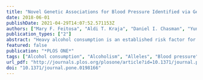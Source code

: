 ```yaml
---
title: "Novel Genetic Associations for Blood Pressure Identified via Gene-Alcohol Interaction in up to 570K Individuals Across Multiple Ancestries"
date: 2018-06-01
publishDate: 2021-04-29T14:07:52.571153Z
authors: ["Mary F. Feitosa", "Aldi T. Kraja", "Daniel I. Chasman", "Yun J. Sung", "Thomas W. Winkler", "Ioanna Ntalla", "Xiuqing Guo", "Nora Franceschini", "Ching-Yu Cheng", "Xueling Sim", "Dina Vojinovic", "Jonathan Marten", "Solomon K. Musani", "Changwei Li", "Amy R. Bentley", "Michael R. Brown", "Karen Schwander", "Melissa A. Richard", "Raymond Noordam", "Hugues Aschard", "Traci M. Bartz", "Lawrence F. Bielak", "Rajkumar Dorajoo", "Virginia Fisher", "Fernando P. Hartwig", "Andrea R. V. R. Horimoto", "Kurt K. Lohman", "Alisa K. Manning", "Tuomo Rankinen", "Albert V. Smith", "Salman M. Tajuddin", "Mary K. Wojczynski", "Maris Alver", "Mathilde Boissel", "Qiuyin Cai", "Archie Campbell", "Jin Fang Chai", "Xu Chen", "Jasmin Divers", "Chuan Gao", "Anuj Goel", "Yanick Hagemeijer", "Sarah E. Harris", "Meian He", "Fang-Chi Hsu", "Anne U. Jackson", "Mika Kähönen", "Anuradhani Kasturiratne", "Pirjo Komulainen", "Brigitte Kühnel", "Federica Laguzzi", "Jian'an Luan", "Nana Matoba", "Ilja M. Nolte", "Sandosh Padmanabhan", "Muhammad Riaz", "Rico Rueedi", "Antonietta Robino", "M. Abdullah Said", "Robert A. Scott", "Tamar Sofer", "Alena Stančáková", "Fumihiko Takeuchi", "Bamidele O. Tayo", "Peter J. van der Most", "Tibor V. Varga", "Veronique Vitart", "Yajuan Wang", "Erin B. Ware", "Helen R. Warren", "Stefan Weiss", "Wanqing Wen", "Lisa R. Yanek", "Weihua Zhang", "Jing Hua Zhao", "Saima Afaq", "Najaf Amin", "Marzyeh Amini", "Dan E. Arking", "Tin Aung", "Eric Boerwinkle", "Ingrid Borecki", "Ulrich Broeckel", "Morris Brown", "Marco Brumat", "Gregory L. Burke", "Mickaël Canouil", "Aravinda Chakravarti", "Sabanayagam Charumathi", "Yii-Der Ida Chen", "John M. Connell", "Adolfo Correa", "Lisa de las Fuentes", "Renée de Mutsert", "H. Janaka de Silva", "Xuan Deng", "Jingzhong Ding", "Qing Duan", "Charles B. Eaton", "Georg Ehret", "Ruben N. Eppinga", "Evangelos Evangelou", "Jessica D. Faul", "Stephan B. Felix", "Nita G. Forouhi", "Terrence Forrester", "Oscar H. Franco", "Yechiel Friedlander", "Ilaria Gandin", "He Gao", "Mohsen Ghanbari", "Bruna Gigante", "C. Charles Gu", "Dongfeng Gu", "Saskia P. Hagenaars", "Göran Hallmans", "Tamara B. Harris", "Jiang He", "Sami Heikkinen", "Chew-Kiat Heng", "Makoto Hirata", "Barbara V. Howard", "M. Arfan Ikram", "InterAct Consortium", "Ulrich John", "Tomohiro Katsuya", "Chiea Chuen Khor", "Tuomas O. Kilpeläinen", "Woon-Puay Koh", "José E. Krieger", "Stephen B. Kritchevsky", "Michiaki Kubo", "Johanna Kuusisto", "Timo A. Lakka", "Carl D. Langefeld", "Claudia Langenberg", "Lenore J. Launer", "Benjamin Lehne", "Cora E. Lewis", "Yize Li", "Shiow Lin", "Jianjun Liu", "Jingmin Liu", "Marie Loh", "Tin Louie", "Reedik Mägi", "Colin A. McKenzie", "Thomas Meitinger", "Andres Metspalu", "Yuri Milaneschi", "Lili Milani", "Karen L. Mohlke", "Yukihide Momozawa", "Mike A. Nalls", "Christopher P. Nelson", "Nona Sotoodehnia", "Jill M. Norris", "Jeff R. O'Connell", "Nicholette D. Palmer", "Thomas Perls", "Nancy L. Pedersen", "Annette Peters", "Patricia A. Peyser", "Neil Poulter", "Leslie J. Raffel", "Olli T. Raitakari", "Kathryn Roll", "Lynda M. Rose", "Frits R. Rosendaal", "Jerome I. Rotter", "Carsten O. Schmidt", "Pamela J. Schreiner", "Nicole Schupf", "William R. Scott", "Peter S. Sever", "Yuan Shi", "Stephen Sidney", "Mario Sims", "Colleen M. Sitlani", "Jennifer A. Smith", "Harold Snieder", "John M. Starr", "Konstantin Strauch", "Heather M. Stringham", "Nicholas Y. Q. Tan", "Hua Tang", "Kent D. Taylor", "Yik Ying Teo", "Yih Chung Tham", "Stephen T. Turner", "André G. Uitterlinden", "Peter Vollenweider", "Melanie Waldenberger", "Lihua Wang", "Ya Xing Wang", "Wen Bin Wei", "Christine Williams", "Jie Yao", "Caizheng Yu", "Jian-Min Yuan", "Wei Zhao", "Alan B. Zonderman", "Diane M. Becker", "Michael Boehnke", "Donald W. Bowden", "John C. Chambers", "Ian J. Deary", "Tõnu Esko", "Martin Farrall", "Paul W. Franks", "Barry I. Freedman", "Philippe Froguel", "Paolo Gasparini", "Christian Gieger", "Jost Bruno Jonas", "Yoichiro Kamatani", "Norihiro Kato", "Jaspal S. Kooner", "Zoltán Kutalik", "Markku Laakso", "Cathy C. Laurie", "Karin Leander", "Terho Lehtimäki", "Lifelines Cohort Study", "Patrik K. E. Magnusson", "Albertine J. Oldehinkel", "Brenda W. J. H. Penninx", "Ozren Polasek", "David J. Porteous", "Rainer Rauramaa", "Nilesh J. Samani", "James Scott", "Xiao-Ou Shu", "Pim van der Harst", "Lynne E. Wagenknecht", "Nicholas J. Wareham", "Hugh Watkins", "David R. Weir", "Ananda R. Wickremasinghe", "Tangchun Wu", "Wei Zheng", "Claude Bouchard", "Kaare Christensen", "Michele K. Evans", "Vilmundur Gudnason", "Bernardo L. Horta", "Sharon L. R. Kardia", "Yongmei Liu", "Alexandre C. Pereira", "Bruce M. Psaty", "Paul M. Ridker", "Rob M. van Dam", "W. James Gauderman", "Xiaofeng Zhu", "Dennis O. Mook-Kanamori", "Myriam Fornage", "Charles N. Rotimi", "L. Adrienne Cupples", "Tanika N. Kelly", "Ervin R. Fox", "Caroline Hayward", "Cornelia M. van Duijn", "E. Shyong Tai", "Tien Yin Wong", "Charles Kooperberg", "Walter Palmas", "Kenneth Rice", "Alanna C. Morrison", "Paul Elliott", "Mark J. Caulfield", "Patricia B. Munroe", "Dabeeru C. Rao", "Michael A. Province", "Daniel Levy"]
publication_types: ["2"]
abstract: "Heavy alcohol consumption is an established risk factor for hypertension; the mechanism by which alcohol consumption impact blood pressure (BP) regulation remains unknown. We hypothesized that a genome-wide association study accounting for gene-alcohol consumption interaction for BP might identify additional BP loci and contribute to the understanding of alcohol-related BP regulation. We conducted a large two-stage investigation incorporating joint testing of main genetic effects and single nucleotide variant (SNV)-alcohol consumption interactions. In Stage 1, genome-wide discovery meta-analyses in ≈131K individuals across several ancestry groups yielded 3,514 SNVs (245 loci) with suggestive evidence of association (P textless 1.0 x 10−5). In Stage 2, these SNVs were tested for independent external replication in ≈440K individuals across multiple ancestries. We identified and replicated (at Bonferroni correction threshold) five novel BP loci (380 SNVs in 21 genes) and 49 previously reported BP loci (2,159 SNVs in 109 genes) in European ancestry, and in multi-ancestry meta-analyses (P textless 5.0 x 10−8). For African ancestry samples, we detected 18 potentially novel BP loci (P textless 5.0 x 10−8) in Stage 1 that warrant further replication. Additionally, correlated meta-analysis identified eight novel BP loci (11 genes). Several genes in these loci (e.g., PINX1, GATA4, BLK, FTO and GABBR2) have been previously reported to be associated with alcohol consumption. These findings provide insights into the role of alcohol consumption in the genetic architecture of hypertension."
featured: false
publication: "*PLOS ONE*"
tags: ["Alcohol consumption", "Alcoholism", "Alleles", "Blood pressure", "Gene mapping", "Genetic loci", "Introns", "Meta-analysis"]
url_pdf: "http://journals.plos.org/plosone/article?id=10.1371/journal.pone.0198166"
doi: "10.1371/journal.pone.0198166"
---
```


